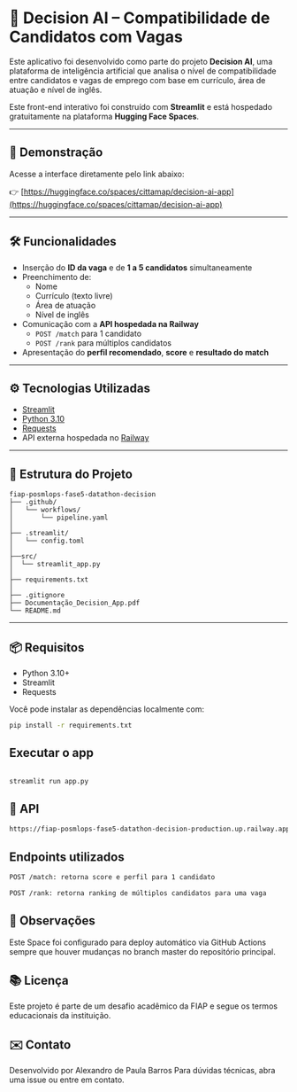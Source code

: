 # 🧠 Decision AI – Compatibilidade de Candidatos com Vagas

Este aplicativo foi desenvolvido como parte do projeto **Decision AI**, uma plataforma de inteligência artificial que analisa o nível de compatibilidade entre candidatos e vagas de emprego com base em currículo, área de atuação e nível de inglês.

Este front-end interativo foi construído com **Streamlit** e está hospedado gratuitamente na plataforma **Hugging Face Spaces**.

---

## 🚀 Demonstração

Acesse a interface diretamente pelo link abaixo:

👉 [https://huggingface.co/spaces/cittamap/decision-ai-app](https://huggingface.co/spaces/cittamap/decision-ai-app)

---

## 🛠️ Funcionalidades

- Inserção do **ID da vaga** e de **1 a 5 candidatos** simultaneamente
- Preenchimento de:
  - Nome
  - Currículo (texto livre)
  - Área de atuação
  - Nível de inglês
- Comunicação com a **API hospedada na Railway**
  - `POST /match` para 1 candidato
  - `POST /rank` para múltiplos candidatos
- Apresentação do **perfil recomendado**, **score** e **resultado do match**

---

## ⚙️ Tecnologias Utilizadas

- [Streamlit](https://streamlit.io/)
- [Python 3.10](https://www.python.org/)
- [Requests](https://docs.python-requests.org/)
- API externa hospedada no [Railway](https://railway.app/)

---

## 📁 Estrutura do Projeto

```
fiap-posmlops-fase5-datathon-decision
├── .github/
│   └── workflows/
│       └── pipeline.yaml
│
├── .streamlit/
│   └── config.toml
│   
├──src/
│  └── streamlit_app.py
│   
├── requirements.txt
│
├── .gitignore
├── Documentação_Decision_App.pdf
└── README.md
```

---

## 📦 Requisitos

- Python 3.10+
- Streamlit
- Requests

Você pode instalar as dependências localmente com:

```bash
pip install -r requirements.txt

```

## Executar o app
```bash

streamlit run app.py

```

## 🤖 API
```bash
https://fiap-posmlops-fase5-datathon-decision-production.up.railway.app

```

## Endpoints utilizados
```bash
POST /match: retorna score e perfil para 1 candidato

POST /rank: retorna ranking de múltiplos candidatos para uma vaga

```

## 📌 Observações
Este Space foi configurado para deploy automático via GitHub Actions sempre que houver mudanças no branch master do repositório principal.


## 📚 Licença
Este projeto é parte de um desafio acadêmico da FIAP e segue os termos educacionais da instituição.

## ✉️ Contato
Desenvolvido por Alexandro de Paula Barros
Para dúvidas técnicas, abra uma issue ou entre em contato.